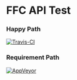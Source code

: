 # FFC API Test

### Happy Path
[![Travis-CI](https://travis-ci.org/ffc-nectec/api-test.svg?branch=master)](https://travis-ci.org/ffc-nectec/api-test)

### Requirement Path
[![AppVeyor](https://ci.appveyor.com/api/projects/status/ams3rnwvw022965r?svg=true)](https://ci.appveyor.com/project/porntipa/api-test)
